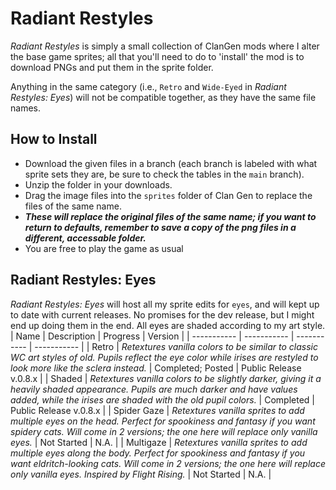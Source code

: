 # Radiant Restyles
*Radiant Restyles* is simply a small collection of ClanGen mods where I alter the base game sprites; all that you'll need to do to 'install' the mod is to download PNGs and put them in the sprite folder.

Anything in the same category (i.e., `Retro` and `Wide-Eyed` in *Radiant Restyles: Eyes*) will not be compatible together, as they have the same file names.

## How to Install
- Download the given files in a branch (each branch is labeled with what sprite sets they are, be sure to check the tables in the `main` branch).
- Unzip the folder in your downloads.
- Drag the image files into the `sprites` folder of Clan Gen to replace the files of the same name.
- ***These will replace the original files of the same name; if you want to return to defaults, remember to save a copy of the png files in a different, accessable folder.***
- You are free to play the game as usual

## Radiant Restyles: Eyes
*Radiant Restyles: Eyes* will host all my sprite edits for `eyes`, and will kept up to date with current releases. No promises for the dev release, but I might end up doing them in the end. All eyes are shaded according to my art style.
| Name | Description | Progress | Version |
| ----------- | ----------- | ----------- | ----------- |
| Retro | *Retextures vanilla colors to be similar to classic WC art styles of old. Pupils reflect the eye color while irises are restyled to look more like the sclera instead.* | Completed; Posted | Public Release v.0.8.x |
| Shaded | *Retextures vanilla colors to be slightly darker, giving it a heavily shaded appearance. Pupils are much darker and have values added, while the irises are shaded with the old pupil colors.* | Completed | Public Release v.0.8.x |
| Spider Gaze | *Retextures vanilla sprites to add multiple eyes on the head. Perfect for spookiness and fantasy if you want spidery cats. Will come in 2 versions; the one here will replace only vanilla eyes.* | Not Started | N.A. |
| Multigaze | *Retextures vanilla sprites to add multiple eyes along the body. Perfect for spookiness and fantasy if you want eldritch-looking cats. Will come in 2 versions; the one here will replace only vanilla eyes. Inspired by Flight Rising.* | Not Started | N.A. |
